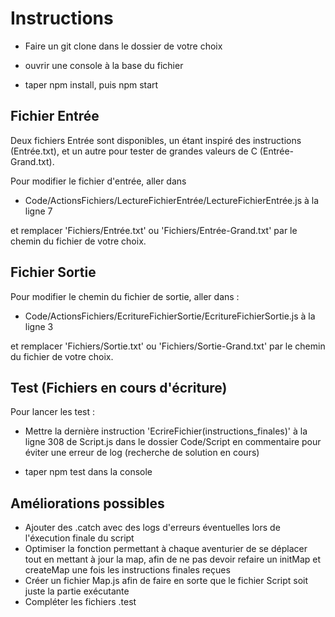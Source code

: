 # Instructions

- Faire un git clone dans le dossier de votre choix

- ouvrir une console à la base du fichier

- taper npm install, puis npm start

## Fichier Entrée

Deux fichiers Entrée sont disponibles, un étant inspiré des instructions (Entrée.txt), et un autre pour tester de grandes valeurs de C (Entrée-Grand.txt).

Pour modifier le fichier d'entrée, aller dans

- Code/ActionsFichiers/LectureFichierEntrée/LectureFichierEntrée.js à la ligne 7

et remplacer 'Fichiers/Entrée.txt' ou 'Fichiers/Entrée-Grand.txt' par le chemin du fichier de votre choix.

## Fichier Sortie

Pour modifier le chemin du fichier de sortie, aller dans :

- Code/ActionsFichiers/EcritureFichierSortie/EcritureFichierSortie.js à la ligne 3

et remplacer 'Fichiers/Sortie.txt' ou 'Fichiers/Sortie-Grand.txt' par le chemin du fichier de votre choix.

## Test (Fichiers en cours d'écriture)

Pour lancer les test :

- Mettre la dernière instruction 'EcrireFichier(instructions_finales)' à la ligne 308 de Script.js dans le dossier Code/Script en commentaire pour éviter une erreur de log (recherche de solution en cours)

- taper npm test dans la console

## Améliorations possibles

- Ajouter des .catch avec des logs d'erreurs éventuelles lors de l'éxecution finale du script
- Optimiser la fonction permettant à chaque aventurier de se déplacer tout en mettant à jour la map, afin de ne pas devoir refaire un initMap et createMap une fois les instructions finales reçues
- Créer un fichier Map.js afin de faire en sorte que le fichier Script soit juste la partie exécutante
- Compléter les fichiers .test
